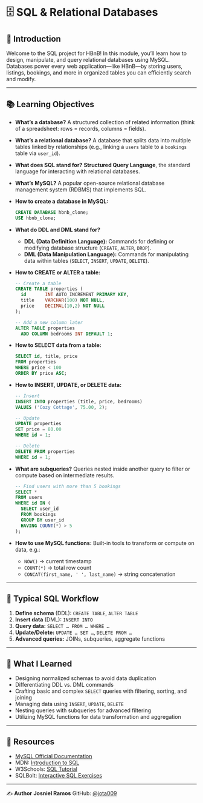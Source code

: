 # 🗄️ SQL & Relational Databases

## 🌟 Introduction

Welcome to the SQL project for HBnB! In this module, you’ll learn how to design, manipulate, and query relational databases using MySQL. Databases power every web application—like HBnB—by storing users, listings, bookings, and more in organized tables you can efficiently search and modify.

---

## 📚 Learning Objectives

* **What’s a database?**
  A structured collection of related information (think of a spreadsheet: rows = records, columns = fields).

* **What’s a relational database?**
  A database that splits data into multiple tables linked by relationships (e.g., linking a `users` table to a `bookings` table via `user_id`).

* **What does SQL stand for?**
  **Structured Query Language**, the standard language for interacting with relational databases.

* **What’s MySQL?**
  A popular open-source relational database management system (RDBMS) that implements SQL.

* **How to create a database in MySQL:**

  ```sql
  CREATE DATABASE hbnb_clone;
  USE hbnb_clone;
  ```

* **What do DDL and DML stand for?**

  * **DDL (Data Definition Language):** Commands for defining or modifying database structure (`CREATE`, `ALTER`, `DROP`).
  * **DML (Data Manipulation Language):** Commands for manipulating data within tables (`SELECT`, `INSERT`, `UPDATE`, `DELETE`).

* **How to CREATE or ALTER a table:**

  ```sql
  -- Create a table
  CREATE TABLE properties (
    id       INT AUTO_INCREMENT PRIMARY KEY,
    title    VARCHAR(100) NOT NULL,
    price    DECIMAL(10,2) NOT NULL
  );

  -- Add a new column later
  ALTER TABLE properties
    ADD COLUMN bedrooms INT DEFAULT 1;
  ```

* **How to SELECT data from a table:**

  ```sql
  SELECT id, title, price
  FROM properties
  WHERE price < 100
  ORDER BY price ASC;
  ```

* **How to INSERT, UPDATE, or DELETE data:**

  ```sql
  -- Insert
  INSERT INTO properties (title, price, bedrooms)
  VALUES ('Cozy Cottage', 75.00, 2);

  -- Update
  UPDATE properties
  SET price = 80.00
  WHERE id = 1;

  -- Delete
  DELETE FROM properties
  WHERE id = 1;
  ```

* **What are subqueries?**
  Queries nested inside another query to filter or compute based on intermediate results.

  ```sql
  -- Find users with more than 5 bookings
  SELECT *
  FROM users
  WHERE id IN (
    SELECT user_id
    FROM bookings
    GROUP BY user_id
    HAVING COUNT(*) > 5
  );
  ```

* **How to use MySQL functions:**
  Built-in tools to transform or compute on data, e.g.:

  * `NOW()` → current timestamp
  * `COUNT(*)` → total row count
  * `CONCAT(first_name, ' ', last_name)` → string concatenation

---

## 🔄 Typical SQL Workflow

1. **Define schema** (DDL): `CREATE TABLE`, `ALTER TABLE`
2. **Insert data** (DML): `INSERT INTO`
3. **Query data:** `SELECT … FROM … WHERE …`
4. **Update/Delete:** `UPDATE … SET …`, `DELETE FROM …`
5. **Advanced queries:** JOINs, subqueries, aggregate functions

---

## 🚀 What I Learned

* Designing normalized schemas to avoid data duplication
* Differentiating DDL vs. DML commands
* Crafting basic and complex `SELECT` queries with filtering, sorting, and joining
* Managing data using `INSERT`, `UPDATE`, `DELETE`
* Nesting queries with subqueries for advanced filtering
* Utilizing MySQL functions for data transformation and aggregation

---

## 📖 Resources

* [MySQL Official Documentation](https://dev.mysql.com/doc/)
* MDN: [Introduction to SQL](https://developer.mozilla.org/en-US/docs/Glossary/SQL)
* W3Schools: [SQL Tutorial](https://www.w3schools.com/sql/)
* SQLBolt: [Interactive SQL Exercises](https://sqlbolt.com/)

---

✍️ **Author**
**Josniel Ramos**
GitHub: [@jota009](https://github.com/jota009)
